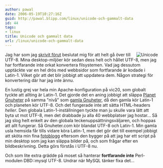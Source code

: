 ```yaml
---
author: pawal
date: 2006-05-19T10:27:16Z
guid: http://pawal.blipp.com/linux/unicode-och-gammalt-data
id: 44
tags:
- linux
title: Unicode och gammalt data
url: /linux/unicode-och-gammalt-data
---
```


<img align="right" alt="Unicode" title="Unicode" class="alignright"
src="https://blipp.com/misc/unicode.png" />Jag har som jag <a
href="https://pawal.blipp.com/linux/utf-8-overallt">skrivit förut</a>
beslutat mig för att helt gå över till UTF-8. Mina desktop-miljöer kör
sedan dess helt och hållet UTF-8, men jag har fortfarande inte orkat
konvertera filsystemen. Vad jag dessutom upptäckte var en hel drös med
webbsidor som fortfarande är kodade i Latin-1. Vilket gör att det blir
jobbigt att uppdatera dem. Någon strategi för konvertering där har jag
inte ännu.

En lustig grej var hela min Apache-konfiguration på vic20, som globalt
tyckte att allting är Latin-1. Det gjorde det en aning jobbigt att
släppa <a href="https://www.gnuheter.com/">Planet Gnuheter</a> på samma
"nivå" som <a href="https://www.gnuheter.com/oldgnuheter.php">gamla
Gnuheter</a>, då den gamla kör Latin-1 och planeten kör UTF-8. Och det
fungerade inte att sätta HTML-headers *heller*. Den globala
Latin-1-inställningen tyckte man ju skulle vara lätt att byta ut mot
UTF-8, men det drabbade ju alla 40 webbplatser jag hostar... Så jag
slog helt enkelt av den globala teckenuppsättningsväljaren, och hoppas
att allt fungerar. Så Gnuheter.com kör blandat UTF-8 och Latin-1. Min
gamla usla hemsida får tills vidare köra Latin-1, men det gör det till
exempel jobbigt att sköta min fina <a
href="https://blipp.com/pawal/diary/">fotoblogg</a> eftersom den
bygger på att jag har ett script på min desktop som jag kan släppa
bilder på, och som frågar efter en bildbeskrivning. Detta görs förstås
i UTF-8 nu.

Och som lite extra grädde på moset så hanterar **fortfarande inte**
Perl-modulen DBD::mysql UTF-8. Undrar när MySQL tänker fixa det...